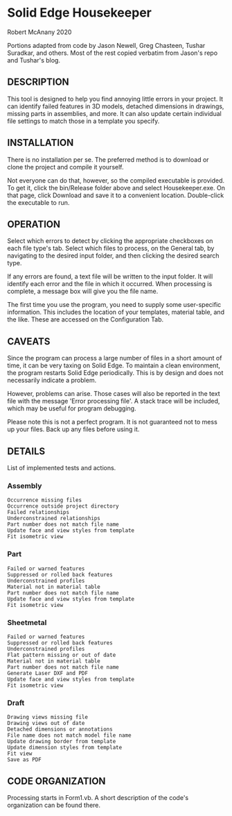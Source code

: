 # Solid Edge Housekeeper
Robert McAnany 2020

Portions adapted from code by Jason Newell, Greg Chasteen, Tushar Suradkar, and others.  Most of the rest copied verbatim from Jason's repo and Tushar's blog.

## DESCRIPTION
This tool is designed to help you find annoying little errors in your project.  It can identify failed features in 3D models, detached dimensions in drawings, missing parts in assemblies, and more.  It can also update certain individual file settings to match those in a template you specify.

## INSTALLATION
There is no installation per se.  The preferred method is to download or clone the project and compile it yourself.

Not everyone can do that, however, so the compiled executable is provided.  To get it, click the bin/Release folder above and select Housekeeper.exe.  On that page, click Download and save it to a convenient location.  Double-click the executable to run.

## OPERATION
Select which errors to detect by clicking the appropriate checkboxes on each file type's tab.  Select which files to process, on the General tab, by navigating to the desired input folder, and then clicking the desired search type.

If any errors are found, a text file will be written to the input folder.  It will identify each error and the file in which it occurred.  When processing is complete, a message box will give you the file name.

The first time you use the program, you need to supply some user-specific information.  This includes the location of your templates, material table, and the like.  These are accessed on the Configuration Tab.

## CAVEATS
Since the program can process a large number of files in a short amount of time, it can be very taxing on Solid Edge.  To maintain a clean environment, the program restarts Solid Edge periodically.  This is by design and does not necessarily indicate a problem.  

However, problems can arise.  Those cases will also be reported in the text file with the message 'Error processing file'.  A stack trace will be included, which may be useful for program debugging.

Please note this is not a perfect program.  It is not guaranteed not to mess up your files.  Back up any files before using it.

## DETAILS
List of implemented tests and actions.
### Assembly
    Occurrence missing files
    Occurrence outside project directory
    Failed relationships
    Underconstrained relationships
    Part number does not match file name
    Update face and view styles from template
    Fit isometric view
### Part
    Failed or warned features
    Suppressed or rolled back features
    Underconstrained profiles
    Material not in material table
    Part number does not match file name
    Update face and view styles from template
    Fit isometric view
### Sheetmetal
    Failed or warned features
    Suppressed or rolled back features
    Underconstrained profiles
    Flat pattern missing or out of date
    Material not in material table
    Part number does not match file name
    Generate Laser DXF and PDF
    Update face and view styles from template
    Fit isometric view
### Draft
    Drawing views missing file
    Drawing views out of date
    Detached dimensions or annotations
    File name does not match model file name
    Update drawing border from template
    Update dimension styles from template
    Fit view
    Save as PDF

## CODE ORGANIZATION
Processing starts in Form1.vb.  A short description of the code's organization can be found there.
